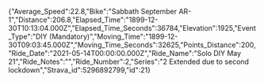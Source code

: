 {"Average_Speed":22.8,"Bike":"Sabbath September AR-1","Distance":206.8,"Elapsed_Time":"1899-12-30T10:13:04.000Z","Elapsed_Time_Seconds":36784,"Elevation":1925,"Event_Type":"DIY (Mandatory)","Moving_Time":"1899-12-30T09:03:45.000Z","Moving_Time_Seconds":32625,"Points_Distance":200,"Ride_Date":"2021-05-14T00:00:00.000Z","Ride_Name":"Solo DIY May 21","Ride_Notes":"","Ride_Number":2,"Series":"2 Extended due to second lockdown","Strava_id":5296892799,"id":21}